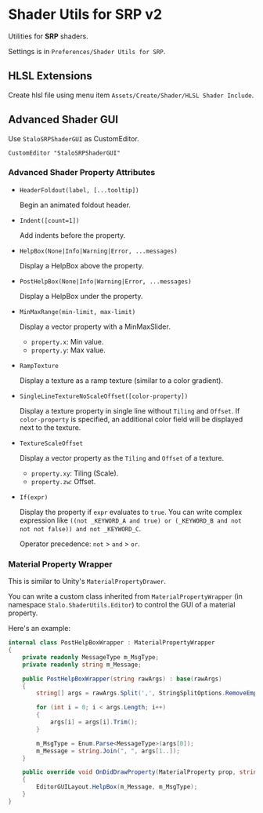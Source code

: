 # Shader Utils for SRP v2

Utilities for **SRP** shaders.

Settings is in `Preferences/Shader Utils for SRP`.

## HLSL Extensions

Create hlsl file using menu item `Assets/Create/Shader/HLSL Shader Include`.

## Advanced Shader GUI

Use `StaloSRPShaderGUI` as CustomEditor.

``` shaderlab
CustomEditor "StaloSRPShaderGUI"
```

### Advanced Shader Property Attributes

- `HeaderFoldout(label, [...tooltip])`

    Begin an animated foldout header.

- `Indent([count=1])`

    Add indents before the property.

- `HelpBox(None|Info|Warning|Error, ...messages)`

    Display a HelpBox above the property.

- `PostHelpBox(None|Info|Warning|Error, ...messages)`

    Display a HelpBox under the property.

- `MinMaxRange(min-limit, max-limit)`

    Display a vector property with a MinMaxSlider.

    - `property.x`: Min value.
    - `property.y`: Max value.

- `RampTexture`

    Display a texture as a ramp texture (similar to a color gradient).

- `SingleLineTextureNoScaleOffset([color-property])`

    Display a texture property in single line without `Tiling` and `Offset`. If `color-property` is specified, an additional color field will be displayed next to the texture.

- `TextureScaleOffset`

    Display a vector property as the `Tiling` and `Offset` of a texture.

    - `property.xy`: Tiling (Scale).
    - `property.zw`: Offset.


- `If(expr)`

    Display the property if `expr` evaluates to `true`. You can write complex expression like `((not _KEYWORD_A and true) or (_KEYWORD_B and not not not false)) and not _KEYWORD_C`.

    Operator precedence: `not` > `and` > `or`.

### Material Property Wrapper

This is similar to Unity's `MaterialPropertyDrawer`.

You can write a custom class inherited from `MaterialPropertyWrapper` (in namespace `Stalo.ShaderUtils.Editor`) to control the GUI of a material property.

Here's an example:

``` c#
internal class PostHelpBoxWrapper : MaterialPropertyWrapper
{
    private readonly MessageType m_MsgType;
    private readonly string m_Message;

    public PostHelpBoxWrapper(string rawArgs) : base(rawArgs)
    {
        string[] args = rawArgs.Split(',', StringSplitOptions.RemoveEmptyEntries);

        for (int i = 0; i < args.Length; i++)
        {
            args[i] = args[i].Trim();
        }

        m_MsgType = Enum.Parse<MessageType>(args[0]);
        m_Message = string.Join(", ", args[1..]);
    }

    public override void OnDidDrawProperty(MaterialProperty prop, string label, MaterialEditor editor)
    {
        EditorGUILayout.HelpBox(m_Message, m_MsgType);
    }
}
```
